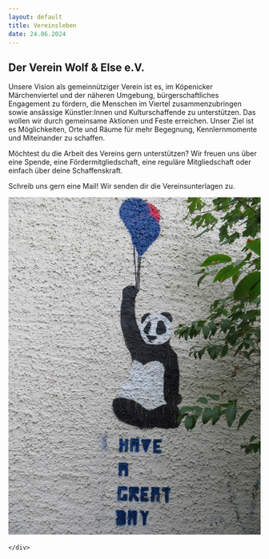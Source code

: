 ```yaml
---
layout: default
title: Vereinsleben
date: 24.06.2024
---
```

## Der Verein Wolf & Else e.V.

Unsere Vision als gemeinnütziger Verein ist es, im Köpenicker Märchenviertel und der näheren Umgebung, bürgerschaftliches Engagement zu fördern, die Menschen im Viertel zusammenzubringen sowie ansässige Künstler:Innen und Kulturschaffende zu unterstützen. Das wollen wir durch gemeinsame Aktionen und Feste erreichen. 
Unser Ziel ist es Möglichkeiten, Orte und Räume für mehr Begegnung, Kennlernmomente und Miteinander zu schaffen.

Möchtest du die Arbeit des Vereins gern unterstützen?
Wir freuen uns über eine Spende, eine Fördermitgliedschaft, eine reguläre Mitgliedschaft oder einfach über deine Schaffenskraft. 

Schreib uns gern eine Mail! Wir senden dir die Vereinsunterlagen zu.



<section>
  <div class="box alt">
    <div class="row gtr-uniform">
      <div class="col-4"><span class="image fit"><img src="images/Panda2.jpg" alt="" /></span></div>
    
    </div>
  </div>
</section>